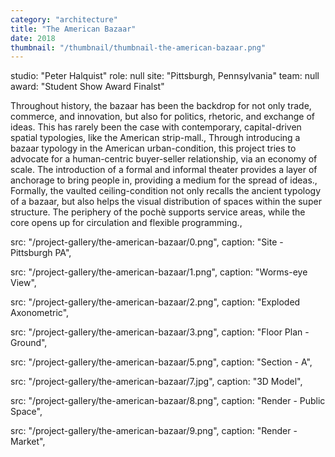 ```yaml
---
category: "architecture"
title: "The American Bazaar"
date: 2018
thumbnail: "/thumbnail/thumbnail-the-american-bazaar.png"
---
```

studio: "Peter Halquist"
role: null
site: "Pittsburgh, Pennsylvania"
team: null
award: "Student Show Award Finalst"

Throughout history, the bazaar has been the backdrop for not only trade, commerce, and innovation, but also for politics, rhetoric, and exchange of ideas. This has rarely been the case with contemporary, capital-driven spatial typologies, like the American strip-mall.,
Through introducing a bazaar typology in the American urban-condition, this project tries to advocate for a human-centric buyer-seller relationship, via an economy of scale. The introduction of a formal and informal theater provides a layer of anchorage to bring people in, providing a medium for the spread of ideas.,
Formally, the vaulted ceiling-condition not only recalls the ancient typology of a bazaar, but also helps the visual distribution of spaces within the super structure. The periphery of the pochè supports service areas, while the core opens up for circulation and flexible programming.,

src: "/project-gallery/the-american-bazaar/0.png",
caption: "Site - Pittsburgh PA",

src: "/project-gallery/the-american-bazaar/1.png",
caption: "Worms-eye View",

src: "/project-gallery/the-american-bazaar/2.png",
caption: "Exploded Axonometric",

src: "/project-gallery/the-american-bazaar/3.png",
caption: "Floor Plan - Ground",

src: "/project-gallery/the-american-bazaar/5.png",
caption: "Section - A",

src: "/project-gallery/the-american-bazaar/7.jpg",
caption: "3D Model",

src: "/project-gallery/the-american-bazaar/8.png",
caption: "Render - Public Space",

src: "/project-gallery/the-american-bazaar/9.png",
caption: "Render - Market",
